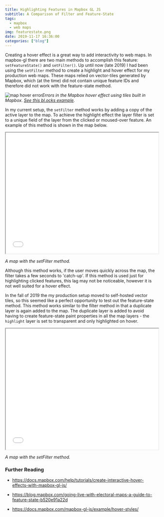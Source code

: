 ```yaml
---
title: Highlighting Features in Mapbox GL JS
subtitle: A Comparison of Filter and Feature-State
tags:
  - mapbox
  - web maps
img: featurestate.png
date: 2019-11-17 16:36:00
categories: ["blog"]
---
```


Creating a hover effect is a great way to add interactivity to web maps. In mapbox-gl there are two main methods to accomplish this feature: ``setFeatureState()`` and ``setFilter()``. Up until now (late 2019) I had been using the ``setFilter`` method to create a highlight and hover effect for my production web maps. These maps relied on vector-tiles generated by Mapbox, which (at the time) did not contain unique feature IDs and therefore did not work with the feature-state method.

![map hover error](/assets/img/lg_hover-error.webp)<em>Errors in the Mapbox hover effect using tiles built in Mapbox. [See this bl.ocks example](https://bl.ocks.org/reyemtm/400485be6027f197952e073ac0658be4).</em>

In my current setup, the ``setFilter`` method works by adding a copy of the active layer to the map. To achieve the highlight effect the layer filter is set to a unique field of the layer from the clicked or moused-over feature. An example of this method is shown in the map below. 

<iframe height="400px" width="100%" src="/apps/mapbox-highlight/filter/"></iframe>

*A map with the setFilter method.*

Although this method works, if the user moves quickly across the map, the filter takes a few seconds to 'catch-up'. If this method is used just for highlighting clicked features, this lag may not be noticeable, however it is not well suited for a hover effect.

In the fall of 2019 the my production setup moved to self-hosted vector tiles, so this seemed like a perfect opportunity to test out the feature-state method. This method works similar to the filter method in that a duplicate layer is again added to the map. The duplicate layer is added to avoid having to create feature-state paint properties in all the map layers - the ``highlight`` layer is set to transparent and only highlighted on hover.

<iframe height="400px" width="100%" src="/apps/mapbox-highlight/featurestate/"></iframe>

*A map with the setFilter method.*

### Further Reading
- https://docs.mapbox.com/help/tutorials/create-interactive-hover-effects-with-mapbox-gl-js/

- https://blog.mapbox.com/going-live-with-electoral-maps-a-guide-to-feature-state-b520e91a22d

- https://docs.mapbox.com/mapbox-gl-js/example/hover-styles/
  	

